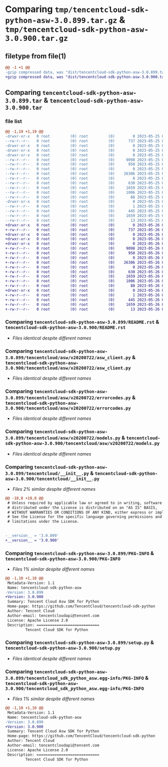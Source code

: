 # Comparing `tmp/tencentcloud-sdk-python-asw-3.0.899.tar.gz` & `tmp/tencentcloud-sdk-python-asw-3.0.900.tar.gz`

## filetype from file(1)

```diff
@@ -1 +1 @@
-gzip compressed data, was "dist/tencentcloud-sdk-python-asw-3.0.899.tar", last modified: Thu May 25 00:16:49 2023, max compression
+gzip compressed data, was "dist/tencentcloud-sdk-python-asw-3.0.900.tar", last modified: Fri May 26 02:10:13 2023, max compression
```

## Comparing `tencentcloud-sdk-python-asw-3.0.899.tar` & `tencentcloud-sdk-python-asw-3.0.900.tar`

### file list

```diff
@@ -1,19 +1,19 @@
-drwxr-xr-x   0 root         (0) root         (0)        0 2023-05-25 00:16:49.000000 tencentcloud-sdk-python-asw-3.0.899/
--rw-r--r--   0 root         (0) root         (0)      737 2023-05-25 00:16:49.000000 tencentcloud-sdk-python-asw-3.0.899/README.rst
-drwxr-xr-x   0 root         (0) root         (0)        0 2023-05-25 00:16:49.000000 tencentcloud-sdk-python-asw-3.0.899/tencentcloud/
-drwxr-xr-x   0 root         (0) root         (0)        0 2023-05-25 00:16:49.000000 tencentcloud-sdk-python-asw-3.0.899/tencentcloud/asw/
-drwxr-xr-x   0 root         (0) root         (0)        0 2023-05-25 00:16:49.000000 tencentcloud-sdk-python-asw-3.0.899/tencentcloud/asw/v20200722/
--rw-r--r--   0 root         (0) root         (0)     9098 2023-05-25 00:16:49.000000 tencentcloud-sdk-python-asw-3.0.899/tencentcloud/asw/v20200722/asw_client.py
--rw-r--r--   0 root         (0) root         (0)      950 2023-05-25 00:16:49.000000 tencentcloud-sdk-python-asw-3.0.899/tencentcloud/asw/v20200722/errorcodes.py
--rw-r--r--   0 root         (0) root         (0)        0 2023-05-25 00:16:49.000000 tencentcloud-sdk-python-asw-3.0.899/tencentcloud/asw/v20200722/__init__.py
--rw-r--r--   0 root         (0) root         (0)    26306 2023-05-25 00:16:49.000000 tencentcloud-sdk-python-asw-3.0.899/tencentcloud/asw/v20200722/models.py
--rw-r--r--   0 root         (0) root         (0)        0 2023-05-25 00:16:49.000000 tencentcloud-sdk-python-asw-3.0.899/tencentcloud/asw/__init__.py
--rw-r--r--   0 root         (0) root         (0)      630 2023-05-25 00:16:49.000000 tencentcloud-sdk-python-asw-3.0.899/tencentcloud/__init__.py
--rw-r--r--   0 root         (0) root         (0)     1659 2023-05-25 00:16:49.000000 tencentcloud-sdk-python-asw-3.0.899/PKG-INFO
--rw-r--r--   0 root         (0) root         (0)     1006 2023-05-25 00:16:49.000000 tencentcloud-sdk-python-asw-3.0.899/setup.py
--rw-r--r--   0 root         (0) root         (0)       88 2023-05-25 00:16:49.000000 tencentcloud-sdk-python-asw-3.0.899/setup.cfg
-drwxr-xr-x   0 root         (0) root         (0)        0 2023-05-25 00:16:49.000000 tencentcloud-sdk-python-asw-3.0.899/tencentcloud_sdk_python_asw.egg-info/
--rw-r--r--   0 root         (0) root         (0)        1 2023-05-25 00:16:49.000000 tencentcloud-sdk-python-asw-3.0.899/tencentcloud_sdk_python_asw.egg-info/dependency_links.txt
--rw-r--r--   0 root         (0) root         (0)      445 2023-05-25 00:16:49.000000 tencentcloud-sdk-python-asw-3.0.899/tencentcloud_sdk_python_asw.egg-info/SOURCES.txt
--rw-r--r--   0 root         (0) root         (0)     1659 2023-05-25 00:16:49.000000 tencentcloud-sdk-python-asw-3.0.899/tencentcloud_sdk_python_asw.egg-info/PKG-INFO
--rw-r--r--   0 root         (0) root         (0)       13 2023-05-25 00:16:49.000000 tencentcloud-sdk-python-asw-3.0.899/tencentcloud_sdk_python_asw.egg-info/top_level.txt
+drwxr-xr-x   0 root         (0) root         (0)        0 2023-05-26 02:10:13.000000 tencentcloud-sdk-python-asw-3.0.900/
+-rw-r--r--   0 root         (0) root         (0)      737 2023-05-26 02:10:13.000000 tencentcloud-sdk-python-asw-3.0.900/README.rst
+drwxr-xr-x   0 root         (0) root         (0)        0 2023-05-26 02:10:13.000000 tencentcloud-sdk-python-asw-3.0.900/tencentcloud/
+drwxr-xr-x   0 root         (0) root         (0)        0 2023-05-26 02:10:13.000000 tencentcloud-sdk-python-asw-3.0.900/tencentcloud/asw/
+drwxr-xr-x   0 root         (0) root         (0)        0 2023-05-26 02:10:13.000000 tencentcloud-sdk-python-asw-3.0.900/tencentcloud/asw/v20200722/
+-rw-r--r--   0 root         (0) root         (0)     9098 2023-05-26 02:10:13.000000 tencentcloud-sdk-python-asw-3.0.900/tencentcloud/asw/v20200722/asw_client.py
+-rw-r--r--   0 root         (0) root         (0)      950 2023-05-26 02:10:13.000000 tencentcloud-sdk-python-asw-3.0.900/tencentcloud/asw/v20200722/errorcodes.py
+-rw-r--r--   0 root         (0) root         (0)        0 2023-05-26 02:10:13.000000 tencentcloud-sdk-python-asw-3.0.900/tencentcloud/asw/v20200722/__init__.py
+-rw-r--r--   0 root         (0) root         (0)    26306 2023-05-26 02:10:13.000000 tencentcloud-sdk-python-asw-3.0.900/tencentcloud/asw/v20200722/models.py
+-rw-r--r--   0 root         (0) root         (0)        0 2023-05-26 02:10:13.000000 tencentcloud-sdk-python-asw-3.0.900/tencentcloud/asw/__init__.py
+-rw-r--r--   0 root         (0) root         (0)      630 2023-05-26 02:10:13.000000 tencentcloud-sdk-python-asw-3.0.900/tencentcloud/__init__.py
+-rw-r--r--   0 root         (0) root         (0)     1659 2023-05-26 02:10:13.000000 tencentcloud-sdk-python-asw-3.0.900/PKG-INFO
+-rw-r--r--   0 root         (0) root         (0)     1006 2023-05-26 02:10:13.000000 tencentcloud-sdk-python-asw-3.0.900/setup.py
+-rw-r--r--   0 root         (0) root         (0)       88 2023-05-26 02:10:13.000000 tencentcloud-sdk-python-asw-3.0.900/setup.cfg
+drwxr-xr-x   0 root         (0) root         (0)        0 2023-05-26 02:10:13.000000 tencentcloud-sdk-python-asw-3.0.900/tencentcloud_sdk_python_asw.egg-info/
+-rw-r--r--   0 root         (0) root         (0)        1 2023-05-26 02:10:13.000000 tencentcloud-sdk-python-asw-3.0.900/tencentcloud_sdk_python_asw.egg-info/dependency_links.txt
+-rw-r--r--   0 root         (0) root         (0)      445 2023-05-26 02:10:13.000000 tencentcloud-sdk-python-asw-3.0.900/tencentcloud_sdk_python_asw.egg-info/SOURCES.txt
+-rw-r--r--   0 root         (0) root         (0)     1659 2023-05-26 02:10:13.000000 tencentcloud-sdk-python-asw-3.0.900/tencentcloud_sdk_python_asw.egg-info/PKG-INFO
+-rw-r--r--   0 root         (0) root         (0)       13 2023-05-26 02:10:13.000000 tencentcloud-sdk-python-asw-3.0.900/tencentcloud_sdk_python_asw.egg-info/top_level.txt
```

### Comparing `tencentcloud-sdk-python-asw-3.0.899/README.rst` & `tencentcloud-sdk-python-asw-3.0.900/README.rst`

 * *Files identical despite different names*

### Comparing `tencentcloud-sdk-python-asw-3.0.899/tencentcloud/asw/v20200722/asw_client.py` & `tencentcloud-sdk-python-asw-3.0.900/tencentcloud/asw/v20200722/asw_client.py`

 * *Files identical despite different names*

### Comparing `tencentcloud-sdk-python-asw-3.0.899/tencentcloud/asw/v20200722/errorcodes.py` & `tencentcloud-sdk-python-asw-3.0.900/tencentcloud/asw/v20200722/errorcodes.py`

 * *Files identical despite different names*

### Comparing `tencentcloud-sdk-python-asw-3.0.899/tencentcloud/asw/v20200722/models.py` & `tencentcloud-sdk-python-asw-3.0.900/tencentcloud/asw/v20200722/models.py`

 * *Files identical despite different names*

### Comparing `tencentcloud-sdk-python-asw-3.0.899/tencentcloud/__init__.py` & `tencentcloud-sdk-python-asw-3.0.900/tencentcloud/__init__.py`

 * *Files 2% similar despite different names*

```diff
@@ -10,8 +10,8 @@
 # Unless required by applicable law or agreed to in writing, software
 # distributed under the License is distributed on an "AS IS" BASIS,
 # WITHOUT WARRANTIES OR CONDITIONS OF ANY KIND, either express or implied.
 # See the License for the specific language governing permissions and
 # limitations under the License.
 
 
-__version__ = '3.0.899'
+__version__ = '3.0.900'
```

### Comparing `tencentcloud-sdk-python-asw-3.0.899/PKG-INFO` & `tencentcloud-sdk-python-asw-3.0.900/PKG-INFO`

 * *Files 1% similar despite different names*

```diff
@@ -1,10 +1,10 @@
 Metadata-Version: 1.1
 Name: tencentcloud-sdk-python-asw
-Version: 3.0.899
+Version: 3.0.900
 Summary: Tencent Cloud Asw SDK for Python
 Home-page: https://github.com/TencentCloud/tencentcloud-sdk-python
 Author: Tencent Cloud
 Author-email: tencentcloudapi@tencent.com
 License: Apache License 2.0
 Description: ============================
         Tencent Cloud SDK for Python
```

### Comparing `tencentcloud-sdk-python-asw-3.0.899/setup.py` & `tencentcloud-sdk-python-asw-3.0.900/setup.py`

 * *Files identical despite different names*

### Comparing `tencentcloud-sdk-python-asw-3.0.899/tencentcloud_sdk_python_asw.egg-info/PKG-INFO` & `tencentcloud-sdk-python-asw-3.0.900/tencentcloud_sdk_python_asw.egg-info/PKG-INFO`

 * *Files 1% similar despite different names*

```diff
@@ -1,10 +1,10 @@
 Metadata-Version: 1.1
 Name: tencentcloud-sdk-python-asw
-Version: 3.0.899
+Version: 3.0.900
 Summary: Tencent Cloud Asw SDK for Python
 Home-page: https://github.com/TencentCloud/tencentcloud-sdk-python
 Author: Tencent Cloud
 Author-email: tencentcloudapi@tencent.com
 License: Apache License 2.0
 Description: ============================
         Tencent Cloud SDK for Python
```

